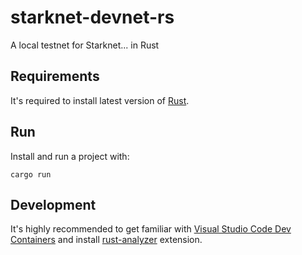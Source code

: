 # starknet-devnet-rs
A local testnet for Starknet... in Rust

## Requirements
It's required to install latest version of [Rust](https://www.rust-lang.org/tools/install).

## Run
Install and run a project with:
```
cargo run
```

## Development
It's highly recommended to get familiar with [Visual Studio Code Dev Containers](https://code.visualstudio.com/docs/devcontainers/create-dev-container#_dockerfile) and install [rust-analyzer](https://code.visualstudio.com/docs/languages/rust) extension.
